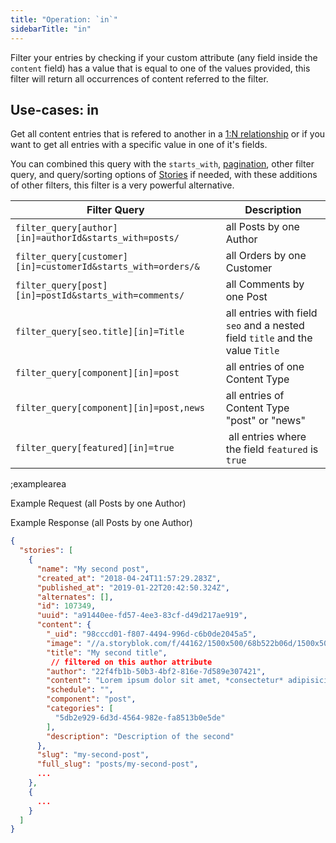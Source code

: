 ```yaml
---
title: "Operation: `in`"
sidebarTitle: "in"
---
```


Filter your entries by checking if your custom attribute (any field inside the `content` field) has a value that is equal to one of the values provided, this filter will return all occurrences of content referred to the filter.

## Use-cases: in

Get all content entries that is refered to another in a [1:N relationship](https://www.storyblok.com/tp/how-to-build-relationships-between-2-content-types) or if you want to get all entries with a specific value in one of it's fields.

You can combined this query with the `starts_with`, [pagination](#topics/pagination), other filter query, and query/sorting options of [Stories](#core-resources/stories/retrieve-multiple-stories) if needed, with these additions of other filters, this filter is a very powerful alternative.

| Filter Query | Description |
|--|--|
| `filter_query[author][in]=authorId&starts_with=posts/` | all Posts by one Author |
| `filter_query[customer][in]=customerId&starts_with=orders/&` | all Orders by one Customer |
| `filter_query[post][in]=postId&starts_with=comments/` | all Comments by one Post |
| `filter_query[seo.title][in]=Title` | all entries with field `seo` and a nested field `title` and the value `Title` |
| `filter_query[component][in]=post` | all entries of one Content Type |
| `filter_query[component][in]=post,news` | all entries of Content Type "post" or "news" |
| `filter_query[featured][in]=true` | all entries where the field `featured` is `true` |

;examplearea

Example Request (all Posts by one Author)

<RequestExample url="https://api.storyblok.com/v1/cdn/stories/?filter_query[author][in]=22f4fb1b-50b3-4bf2-816e-7d589e307421&starts_with=posts/&token=ask9soUkv02QqbZgmZdeDAtt"></RequestExample>

Example Response (all Posts by one Author)

```json
{
  "stories": [
    {
      "name": "My second post",
      "created_at": "2018-04-24T11:57:29.283Z",
      "published_at": "2019-01-22T20:42:50.324Z",
      "alternates": [],
      "id": 107349,
      "uuid": "a91440ee-fd57-4ee3-83cf-d49d217ae919",
      "content": {
        "_uid": "98cccd01-f807-4494-996d-c6b0de2045a5",
        "image": "//a.storyblok.com/f/44162/1500x500/68b522b06d/1500x500.jpeg",
        "title": "My second title",
         // filtered on this author attribute
        "author": "22f4fb1b-50b3-4bf2-816e-7d589e307421",
        "content": "Lorem ipsum dolor sit amet, *consectetur* adipisicing elit, sed do eiusmod...",
        "schedule": "",
        "component": "post",
        "categories": [
          "5db2e929-6d3d-4564-982e-fa8513b0e5de"
        ],
        "description": "Description of the second"
      },
      "slug": "my-second-post",
      "full_slug": "posts/my-second-post",
      ...
    },
    {
      ...
    }
  ]
}
```

